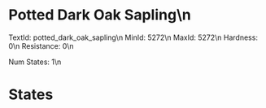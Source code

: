 # Potted Dark Oak Sapling\n
TextId: potted_dark_oak_sapling\n
MinId: 5272\n
MaxId: 5272\n
Hardness: 0\n
Resistance: 0\n

Num States: 1\n
# States
```

```